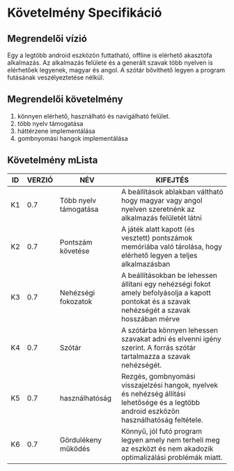 # Követelmény Specifikáció

## Megrendelői vízió
Egy a legtöbb android eszközön futtatható, offline is elérhető akasztófa alkalmazás. Az alkalmazás felülete és a generált szavak több nyelven is elérhetőek legyenek, magyar és angol. A szótár bővíthető legyen a program futásának veszélyeztetése nélkül.

## Megrendelői követelmény
1. könnyen elérhető, használható és navigálható felület.
2. több nyelv támogatása
3. háttérzene implementálása
4. gombnyomási hangok implementálása


## Követelmény mLista
ID|VERZIÓ|NÉV|KIFEJTÉS
--|------|---|--------
K1|0.7|Több nyelv támogatása|A beállítások ablakban váltható hogy magyar vagy angol nyelven szeretnénk az alkalmazás felületét látni
K2|0.7|Pontszám követése|A játék alatt kapott (és vesztett) pontszámok memóriába való tárolása, hogy elérhető legyen a teljes alkalmazásban
K3|0.7|Nehézségi fokozatok|A beállításokban be lehessen állítani egy nehézségi fokot amely befolyásolja a kapott pontokat és a szavak nehézségét a szavak hosszában mérve
K4|0.7|Szótár|A szótárba könnyen lehessen szavakat adni és elvenni igény szerint. A forrás szótár tartalmazza a szavak nehézségét.
K5|0.7|használhatóság|Rezgés, gombnyomási visszajelzési hangok, nyelvek és nehézség állítási lehetősége és a legtöbb android eszközön használhatóság feltétele.
K6|0.7|Gördulékeny működés|Könnyű, jól futó program legyen amely nem terheli meg az eszközt és nem akadozik optimalizálási problémák miatt.